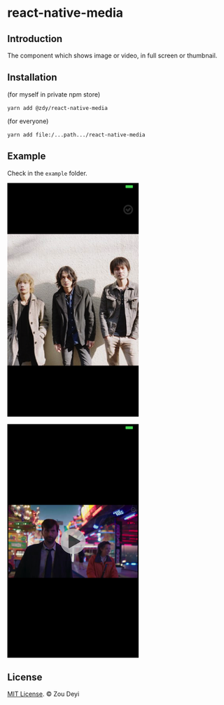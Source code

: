 # react-native-media

## Introduction
The component which shows image or video, in full screen or thumbnail.

## Installation
 (for myself in private npm store)
```
yarn add @zdy/react-native-media
```

(for everyone)
```
yarn add file:/...path.../react-native-media
```

## Example
Check in the `example` folder.

![Demo](https://github.com/ZackLeonardo/react-native-media/blob/master/example/photo.png)

![Demo](https://github.com/ZackLeonardo/react-native-media/blob/master/example/video.png)

## License

[MIT License](http://opensource.org/licenses/mit-license.html). © Zou Deyi
